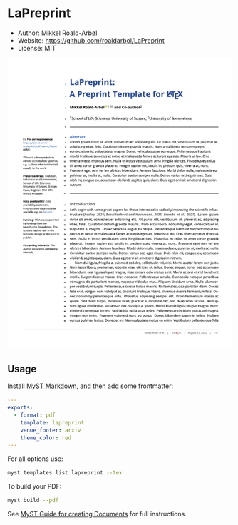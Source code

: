# LaPreprint

- Author: Mikkel Roald-Arbøl
- Website: https://github.com/roaldarbol/LaPreprint
- License: MIT

![](./thumbnail.png)

## Usage

Install [MyST Markdown](https://myst.tools/docs/mystjs/quickstart), and then add some frontmatter:

```yaml
---
exports:
  - format: pdf
    template: lapreprint
    venue_footer: arxiv
    theme_color: red
---
```

For all options use:

```bash
myst templates list lapreprint --tex
```

To build your PDF:

```bash
myst build --pdf
```

See [MyST Guide for creating Documents](https://myst.tools/docs/mystjs/quickstart-myst-documents) for full instructions.
